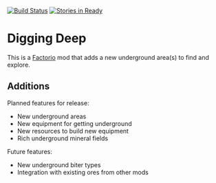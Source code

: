 [![Build Status](https://travis-ci.org/Lindenk/digging_deep.svg?branch=master)](https://travis-ci.org/Lindenk/digging_deep)
[![Stories in Ready](https://badge.waffle.io/Lindenk/digging_deep.svg?label=ready&title=Ready)](http://waffle.io/Lindenk/digging_deep)

# Digging Deep #

This is a [Factorio](https://www.factorio.com) mod that adds a new underground area(s) to find and explore.

## Additions ##

Planned features for release:

- New underground areas
- New equipment for getting underground
- New resources to build new equipment 
- Rich underground mineral fields

Future features:

- New underground biter types
- Integration with existing ores from other mods
